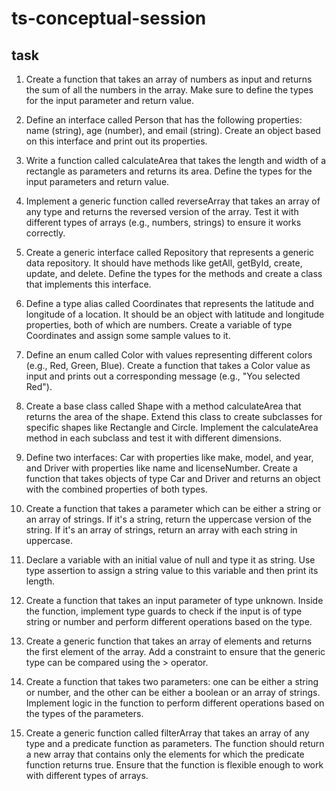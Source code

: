 # ts-conceptual-session

## task

1. Create a function that takes an array of numbers as input and returns the sum of all the numbers in the array. Make sure to define the types for the input parameter and return value.

2. Define an interface called Person that has the following properties: name (string), age (number), and email (string). Create an object based on this interface and print out its properties.

3. Write a function called calculateArea that takes the length and width of a rectangle as parameters and returns its area. Define the types for the input parameters and return value.

4. Implement a generic function called reverseArray that takes an array of any type and returns the reversed version of the array. Test it with different types of arrays (e.g., numbers, strings) to ensure it works correctly.

5. Create a generic interface called Repository that represents a generic data repository. It should have methods like getAll, getById, create, update, and delete. Define the types for the methods and create a class that implements this interface.

6. Define a type alias called Coordinates that represents the latitude and longitude of a location. It should be an object with latitude and longitude properties, both of which are numbers. Create a variable of type Coordinates and assign some sample values to it.

7. Define an enum called Color with values representing different colors (e.g., Red, Green, Blue). Create a function that takes a Color value as input and prints out a corresponding message (e.g., "You selected Red").

8. Create a base class called Shape with a method calculateArea that returns the area of the shape. Extend this class to create subclasses for specific shapes like Rectangle and Circle. Implement the calculateArea method in each subclass and test it with different dimensions.

9. Define two interfaces: Car with properties like make, model, and year, and Driver with properties like name and licenseNumber. Create a function that takes objects of type Car and Driver and returns an object with the combined properties of both types.

10. Create a function that takes a parameter which can be either a string or an array of strings. If it's a string, return the uppercase version of the string. If it's an array of strings, return an array with each string in uppercase.

11. Declare a variable with an initial value of null and type it as string. Use type assertion to assign a string value to this variable and then print its length.

12. Create a function that takes an input parameter of type unknown. Inside the function, implement type guards to check if the input is of type string or number and perform different operations based on the type.

13. Create a generic function that takes an array of elements and returns the first element of the array. Add a constraint to ensure that the generic type can be compared using the > operator.

14. Create a function that takes two parameters: one can be either a string or number, and the other can be either a boolean or an array of strings. Implement logic in the function to perform different operations based on the types of the parameters.

15. Create a generic function called filterArray that takes an array of any type and a predicate function as parameters. The function should return a new array that contains only the elements for which the predicate function returns true. Ensure that the function is flexible enough to work with different types of arrays.

